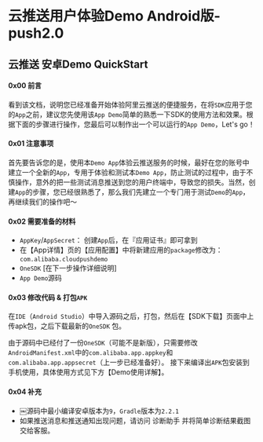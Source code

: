 # 云推送用户体验Demo Android版-push2.0

## 云推送 安卓Demo QuickStart

#### 0x00 前⾔

看到该⽂档，说明您已经准备开始体验阿里云推送的便捷服务，在将`SDK`应⽤于您的`App`之前，建议您先使用该`App Demo`简单的熟悉⼀下SDK的使用⽅法和效果。根据下⾯的步骤进⾏操作，您最后可以制作出⼀个可以运行的`App Demo`，Let's go！

#### 0x01 注意事项

⾸先要告诉您的是，使用本`Demo App`体验云推送服务的时候，最好在您的账号中建⽴⼀个全新的`App`，专用于体验和测试本`Demo App`，防⽌测试的过程中，由于不慎操作，意外的把⼀些测试消息推送到您的用户终端中，导致您的损失。当然，创建`App`的步骤，您已经很熟悉了，那么我们先建立⼀个专⻔用于测试`Demo`的`App`，再继续我们的操作吧～

#### 0x02 需要准备的材料

- `AppKey`/`AppSecret`： 创建`App`后，在『应用证书』即可拿到
- 在【App详情】页的【应用配置】中将新建应用的`package`修改为： `com.alibaba.cloudpushdemo`
- `OneSDK` [在下一步操作详细说明]
- `App Demo`源码

#### 0x03 修改代码 & 打包`APK`

在`IDE`（`Android Studio`）中导入源码之后，打包，然后在【SDK下载】⻚面中上传apk包，之后下载最新的`OneSDK` 包。

由于源码中已经付了一份`OneSDK`（可能不是新版），只需要修改`AndroidManifest.xml`中的`com.alibaba.app.appkey`和`com.alibaba.app.appsecret`（上一步已经准备好）。
接下来编译出`APK`包安装到手机使用，具体使用方式见下方【Demo使用详解】。

#### 0x04 补充

- ￼源码中最小编译安卓版本为`9`，`Gradle`版本为`2.2.1`
- 如果推送消息和推送通知出现问题，请访问 诊断助⼿ 并将简单诊断结果截图交给客服。
